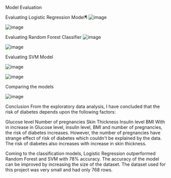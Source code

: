 Model Evaluation

Evaluating Logistic Regression Model¶
![image](https://github.com/user-attachments/assets/065c50ee-e037-4c7f-937e-3f71fb1b3e34)

![image](https://github.com/user-attachments/assets/d5c59536-53e0-4286-bbb9-17496ea61179)


Evaluating Random Forest Classifier
![image](https://github.com/user-attachments/assets/0f129cd8-0182-4777-9f8c-44d74d02a44e)

![image](https://github.com/user-attachments/assets/0519b264-46a9-4ebc-bb40-e7870b59d5bc)


Evaluating SVM Model

![image](https://github.com/user-attachments/assets/c996d673-2a53-4c27-b9e1-25a221ea9b24)

![image](https://github.com/user-attachments/assets/7cc52b04-7bfe-4604-bdf3-db52470e2638)



Comparing the models

![image](https://github.com/user-attachments/assets/42add876-0b1c-49de-8cb9-6d53180ebe17)

Conclusion
From the exploratory data analysis, I have concluded that the risk of diabetes depends upon the following factors:

Glucose level
Number of pregnancies
Skin Thickness
Insulin level
BMI
With in increase in Glucose level, insulin level, BMI and number of pregnancies, the risk of diabetes increases. However, the number of pregnancies have strange effect of risk of diabetes which couldn't be explained by the data. The risk of diabetes also increases with increase in skin thickness.

Coming to the classification models, Logistic Regression outperformed Random Forest and SVM with 78% accuracy. The accuracy of the model can be improved by increasing the size of the dataset. The dataset used for this project was very small and had only 768 rows.
